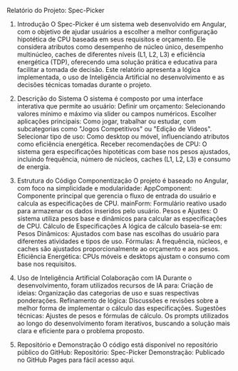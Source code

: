 Relatório do Projeto: Spec-Picker
1. Introdução
O Spec-Picker é um sistema web desenvolvido em Angular, com o objetivo de ajudar usuários a escolher a melhor configuração hipotética de CPU baseada em seus requisitos e orçamento. Ele considera atributos como desempenho de núcleo único, desempenho multinúcleo, caches de diferentes níveis (L1, L2, L3) e eficiência energética (TDP), oferecendo uma solução prática e educativa para facilitar a tomada de decisão.
Este relatório apresenta a lógica implementada, o uso de Inteligência Artificial no desenvolvimento e as decisões técnicas tomadas durante o projeto.

2. Descrição do Sistema
O sistema é composto por uma interface interativa que permite ao usuário:
Definir um orçamento: Selecionando valores mínimo e máximo via slider ou campos numéricos.
Escolher aplicações principais: Como jogar, trabalhar ou estudar, com subcategorias como "Jogos Competitivos" ou "Edição de Vídeos".
Selecionar tipo de uso: Como desktop ou móvel, influenciando atributos como eficiência energética.
Receber recomendações de CPU: O sistema gera especificações hipotéticas com base nos pesos ajustados, incluindo frequência, número de núcleos, caches (L1, L2, L3) e consumo de energia.

3. Estrutura do Código
Componentização
O projeto é baseado no Angular, com foco na simplicidade e modularidade:
AppComponent: Componente principal que gerencia o fluxo de entrada do usuário e calcula as especificações de CPU.
mainForm: Formulário reativo usado para armazenar os dados inseridos pelo usuário.
Pesos e Ajustes: O sistema utiliza pesos base e dinâmicos para calcular as especificações de CPU.
Cálculo de Especificações
A lógica de cálculo baseia-se em:
Pesos Dinâmicos:
Ajustados com base nas escolhas do usuário para diferentes atividades e tipos de uso.
Fórmulas:
A frequência, núcleos, e caches são ajustados proporcionalmente ao orçamento e aos pesos.
Eficiência Energética:
CPUs móveis e desktops ajustam o consumo com base nos requisitos.

4. Uso de Inteligência Artificial
Colaboração com IA
Durante o desenvolvimento, foram utilizados recursos de IA para:
Criação de ideias: Organização das categorias de uso e suas respectivas ponderações.
Refinamento de lógica: Discussões e revisões sobre a melhor forma de implementar o cálculo das especificações.
Sugestões técnicas: Ajustes de pesos e fórmulas de cálculo.
Os prompts utilizados ao longo do desenvolvimento foram iterativos, buscando a solução mais clara e eficiente para o problema proposto.

5. Repositório e Demonstração
O código está disponível no repositório público do GitHub:
Repositório: Spec-Picker
Demonstração: Publicado no GitHub Pages para fácil acesso aqui.
